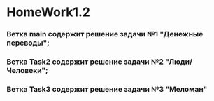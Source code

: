 # HomeWork1.2
### Ветка main содержит решение задачи №1 "Денежные переводы";
### Ветка Task2 содержит решение задачи №2 "Люди/Человеки";
### Ветка Task3 содержит решение задачи №3 "Меломан"
